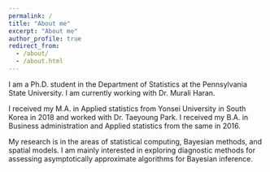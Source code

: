 ```yaml
---
permalink: /
title: "About me"
excerpt: "About me"
author_profile: true
redirect_from: 
  - /about/
  - /about.html
---
```


I am a Ph.D. student in the Department of Statistics at the Pennsylvania State University. I am currently working with Dr. Murali Haran.

I received my M.A. in Applied statistics from Yonsei University in South Korea in 2018 and worked with Dr. Taeyoung Park. I received my B.A. in Business administration and Applied statistics from the same in 2016.

My research is in the areas of statistical computing, Bayesian methods, and spatial models. I am mainly interested in exploring diagnostic methods for assessing asymptotically approximate algorithms for Bayesian inference.
